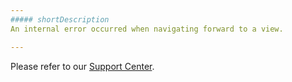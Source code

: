 ```yaml
---
##### shortDescription
An internal error occurred when navigating forward to a view.

---
```

Please refer to our [Support Center](https://www.devexpress.com/Support/Center).